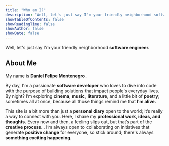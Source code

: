 ```yaml
---
title: "Who am I?"
description: "Well, let's just say I'm your friendly neighborhood software engineer."
showTableOfContents: false
showReadingTime: false
showAuthor: false
showDate: false
---
```

Well, let's just say I'm your friendly neighborhood **software engineer.**

## About Me
My name is **Daniel Felipe Montenegro.**

By day, I'm a passionate **software developer** who loves to dive into code with the purpose of building solutions that impact people's everyday lives. By night? I’m exploring **cinema**, **music**, **literature**, and a little bit of **poetry**; sometimes all at once, because all those things remind me that **I’m alive.**

This site is a bit more than just a **personal diary** open to the world; it’s really a way to connect with you. Here, I share my **professional work, ideas, and thoughts.** Every now and then, a feeling slips out, but that’s part of the **creative process**... I’m always open to collaborating on initiatives that generate **positive change** for everyone, so stick around; there's always **something exciting happening.**